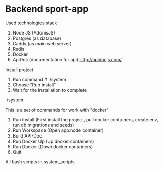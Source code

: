 # Backend sport-app

Used technologies stack

1. Node JS (AdonisJS)
2. Postgres (as database)
3. Caddy (as main web server)
4. Redis
5. Docker
6. ApiDoc (documentation for api) http://apidocjs.com/


Install project

1. Run command # ./system
2. Choose "Run install"
3. Wait for the installation to complete

./system

This is a set of commands for work with "docker"

1. Run Install (First install the project, pull docker containers, create env, run db migrations and seeds)
2. Run Workspace (Open app:node container)
3. Build API-Doc
4. Run Docker Up (Up docker containers)
5. Run Docker (Down docker containers)
6. Quit

All bash scripts in system_scripts

